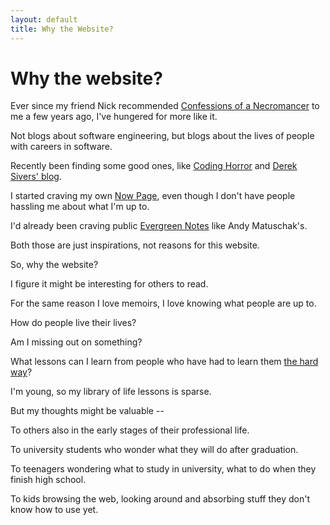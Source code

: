 ```yaml
---
layout: default
title: Why the Website?
---
```


# Why the website?

Ever since my friend Nick recommended [Confessions of a Necromancer](http://hintjens.com/blog:125) to me a few years ago, I've hungered for more like it.

Not blogs about software engineering, but blogs about the lives of people with careers in software.

Recently been finding some good ones, like [Coding Horror](https://blog.codinghorror.com/on-parenthood/) and [Derek Sivers' blog](https://sive.rs/).

I started craving my own [Now Page](https://nownownow.com/about), even though I don't have people hassling me about what I'm up to.

I'd already been craving public [Evergreen Notes](https://notes.andymatuschak.org/z4SDCZQeRo4xFEQ8H4qrSqd68ucpgE6LU155C) like Andy Matuschak's.

Both those are just inspirations, not reasons for this website.

So, why the website?

I figure it might be interesting for others to read.

For the same reason I love memoirs, I love knowing what people are up to.

How do people live their lives?

Am I missing out on something?

What lessons can I learn from people who have had to learn them [the hard way](https://sive.rs/mistake)?

I'm young, so my library of life lessons is sparse.

But my thoughts might be valuable --

To others also in the early stages of their professional life.

To university students who wonder what they will do after graduation.

To teenagers wondering what to study in university, what to do when they finish high school.

To kids browsing the web, looking around and absorbing stuff they don't know how to use yet.